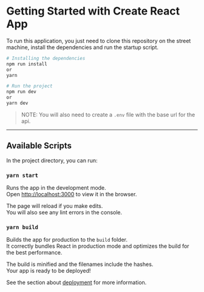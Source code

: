# Getting Started with Create React App

To run this application, you just need to clone this repository on the street machine, install the dependencies and run the startup script.

```bash
# Installing the dependencies
npm run install
or
yarn

# Run the project
npm run dev
or
yarn dev
```

> NOTE: You will also need to create a `.env` file with the base url for the api.

---

## Available Scripts

In the project directory, you can run:

### `yarn start`

Runs the app in the development mode.\
Open [http://localhost:3000](http://localhost:3000) to view it in the browser.

The page will reload if you make edits.\
You will also see any lint errors in the console.

### `yarn build`

Builds the app for production to the `build` folder.\
It correctly bundles React in production mode and optimizes the build for the best performance.

The build is minified and the filenames include the hashes.\
Your app is ready to be deployed!

See the section about [deployment](https://facebook.github.io/create-react-app/docs/deployment) for more information.

